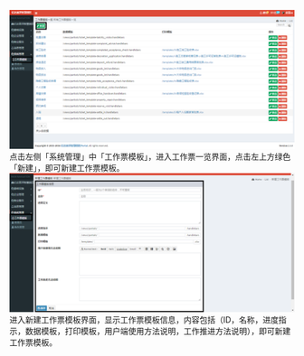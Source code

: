 ![](/assets/工作票模板6.png)点击左侧「系统管理」中「工作票模板」，进入工作票一览界面，点击左上方绿色「新建」，即可新建工作票模板。![](/assets/工作票模板7.png)进入新建工作票模板界面，显示工作票模板信息，内容包括（ID，名称，进度指示，数据模板，打印模板，用户端使用方法说明，工作推进方法说明），即可新建工作票模板。

